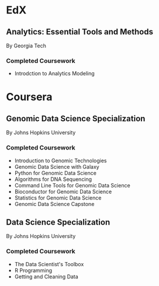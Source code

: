 # EdX

## Analytics: Essential Tools and Methods
By Georgia Tech

### Completed Coursework
* Introdction to Analytics Modeling

# Coursera

## Genomic Data Science Specialization
By Johns Hopkins University

### Completed Coursework
* Introduction to Genomic Technologies
* Genomic Data Science with Galaxy
* Python for Genomic Data Science
* Algorithms for DNA Sequencing
* Command Line Tools for Genomic Data Science
* Bioconductor for Genomic Data Science
* Statistics for Genomic Data Science
* Genomic Data Science Capstone

## Data Science Specialization
By Johns Hopkins University

### Completed Coursework
* The Data Scientist's Toolbox
* R Programming
* Getting and Cleaning Data

